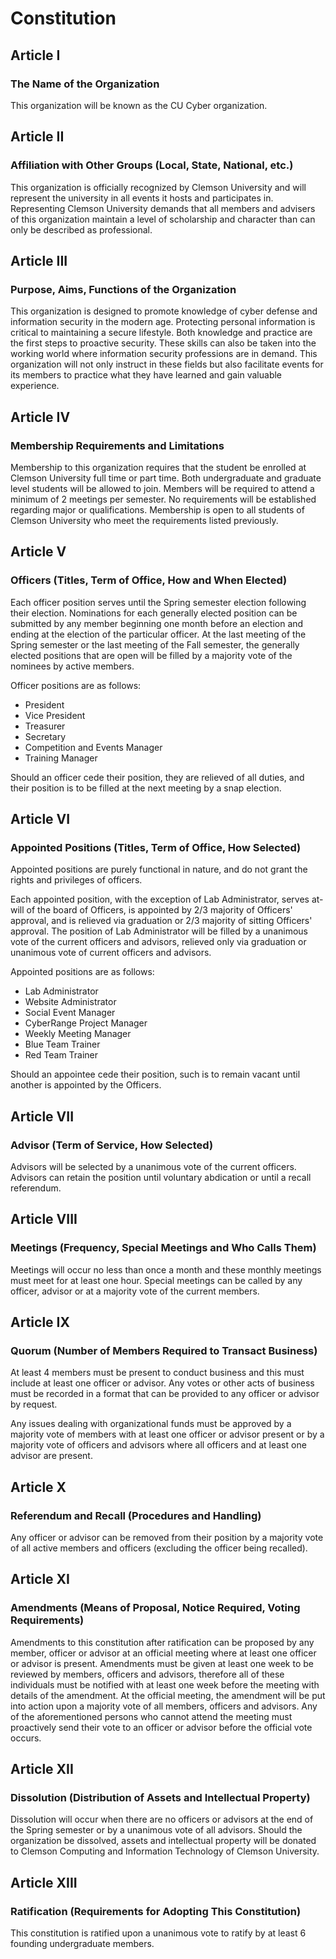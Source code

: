 # Constitution

## Article I
### The Name of the Organization

This organization will be known as the CU Cyber organization.

## Article II
### Affiliation with Other Groups (Local, State, National, etc.)

This organization is officially recognized by Clemson University and will represent the university in all events it hosts and participates in. Representing Clemson University demands that all members and advisers of this organization maintain a level of scholarship and character than can only be described as professional.

## Article III
### Purpose, Aims, Functions of the Organization

This organization is designed to promote knowledge of cyber defense and information security in the modern age. Protecting personal information is critical to maintaining a secure lifestyle. Both knowledge and practice are the first steps to proactive security. These skills can also be taken into the working world where information security professions are in demand. This organization will not only instruct in these fields but also facilitate events for its members to practice what they have learned and gain valuable experience.

## Article IV
### Membership Requirements and Limitations

Membership to this organization requires that the student be enrolled at Clemson University full time or part time. Both undergraduate and graduate level students will be allowed to join. Members will be required to attend a minimum of 2 meetings per semester. No requirements will be established regarding major or qualifications. Membership is open to all students of Clemson University who meet the requirements listed previously.

## Article V
### Officers (Titles, Term of Office, How and When Elected)

Each officer position serves until the Spring semester election following their election. Nominations for each generally elected position can be submitted by any member beginning one month before an election and ending at the election of the particular officer. At the last meeting of the Spring semester or the last meeting of the Fall semester, the generally elected positions that are open will be filled by a majority vote of the nominees by active members.

Officer positions are as follows:

* President
* Vice President
* Treasurer
* Secretary
* Competition and Events Manager
* Training Manager

Should an officer cede their position, they are relieved of all duties, and their position is to be filled at the next meeting by a snap election.

## Article VI
### Appointed Positions (Titles, Term of Office, How Selected)

Appointed positions are purely functional in nature, and do not grant the rights and privileges of officers.

Each appointed position, with the exception of Lab Administrator, serves at-will of the board of Officers, is appointed by 2/3 majority of Officers' approval, and is relieved via graduation or 2/3 majority of sitting Officers' approval. The position of Lab Administrator will be filled by a unanimous vote of the current officers and advisors, relieved only via graduation or unanimous vote of current officers and advisors.

Appointed positions are as follows:

* Lab Administrator
* Website Administrator
* Social Event Manager
* CyberRange Project Manager
* Weekly Meeting Manager
* Blue Team Trainer
* Red Team Trainer

Should an appointee cede their position, such is to remain vacant until another is appointed by the Officers.

## Article VII
### Advisor (Term of Service, How Selected)

Advisors will be selected by a unanimous vote of the current officers. Advisors can retain the position until voluntary abdication or until a recall referendum.

## Article VIII
### Meetings (Frequency, Special Meetings and Who Calls Them)

Meetings will occur no less than once a month and these monthly meetings must meet for at least one hour. Special meetings can be called by any officer, advisor or at a majority vote of the current members.

## Article IX
### Quorum (Number of Members Required to Transact Business)

At least 4 members must be present to conduct business and this must include at least one officer or advisor. Any votes or other acts of business must be recorded in a format that can be provided to any officer or advisor by request.

Any issues dealing with organizational funds must be approved by a majority vote of members with at least one officer or advisor present or by a majority vote of officers and advisors where all officers and at least one advisor are present.

## Article X
### Referendum and Recall (Procedures and Handling)

Any officer or advisor can be removed from their position by a majority vote of all active members and officers (excluding the officer being recalled).

## Article XI
### Amendments (Means of Proposal, Notice Required, Voting Requirements)

Amendments to this constitution after ratification can be proposed by any member, officer or advisor at an official meeting where at least one officer or advisor is present. Amendments must be given at least one week to be reviewed by members, officers and advisors, therefore all of these individuals must be notified with at least one week before the meeting with details of the amendment. At the official meeting, the amendment will be put into action upon a majority vote of all members, officers and advisors. Any of the aforementioned persons who cannot attend the meeting must proactively send their vote to an officer or advisor before the official vote occurs.

## Article XII
### Dissolution (Distribution of Assets and Intellectual Property)

Dissolution will occur when there are no officers or advisors at the end of the Spring semester or by a unanimous vote of all advisors. Should the organization be dissolved, assets and intellectual property will be donated to Clemson Computing and Information Technology of Clemson University.

## Article XIII
### Ratification (Requirements for Adopting This Constitution)

This constitution is ratified upon a unanimous vote to ratify by at least 6 founding undergraduate members.
